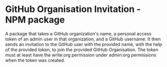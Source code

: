 # GitHub Organisation Invitation - NPM package

A package that takes a GitHub organization's name, a personal access token of an admin user in that organization, and a GitHub username. It then sends an invitation to the GitHub user with the provided name, with the help of the provided token, to join the provided GitHub Organisation. The token must at least have the write:org permission under admin:org permissions when the token was created.
